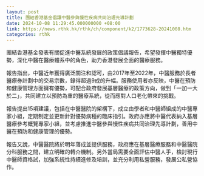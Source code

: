 ```yaml
---
layout: post
title: 團結香港基金倡讓中醫參與慢性疾病共同治理先導計劃
date: 2024-10-08 11:29:45.000000000 +08:00
link: https://news.rthk.hk/rthk/ch/component/k2/1773628-20241008.htm
categories: rthk
---
```


團結香港基金發表有關促進中醫系統發展的政策倡議報告，希望發揮中醫獨特優勢，深化中醫在醫療體系中的角色，助力香港發展全面的醫療服務。

報告指出，中醫近年獲得廣泛關注和認可，由2017年至2022年，中醫服務於長者醫療券計劃中的交易宗數，錄得超過9成的升幅。服務使用者亦反映，中醫在預防和健康管理方面擁有優勢，可配合政府發展基層醫療的政策方向，做到「一加一大於二」，共同建立以預防為重的醫療系統，從而應對人口老化帶來的挑戰。

報告提出15項建議，包括在中醫醫院的架構下，成立由學者和中醫師組成的中醫專家小組，定期制定並更新針對優勢病種的臨床指引。政府亦應將中醫代表納入基層醫療參考概覽專家小組，並考慮推進中醫參與慢性疾病共同治理先導計劃，善用中醫在預防和健康管理的優勢。

報告又說，中醫醫院將於明年落成並提供服務，政府應在基層醫療服務和中醫醫院分科服務之間，建立明確的轉介機制。另外當局需要全面評估中醫人手，檢討現行中醫師資格試，加強系統性持續進修及培訓，並充分利用私營服務，發展公私營協作。
